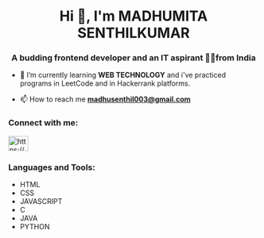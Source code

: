 <h1 align="center">Hi 👋, I'm MADHUMITA SENTHILKUMAR</h1>
<h3 align="center">A budding frontend developer and an IT aspirant 👩‍💻from India</h3>

- 🌱 I’m currently learning **WEB TECHNOLOGY** and i've practiced programs in LeetCode and in Hackerrank platforms.

- 📫 How to reach me **madhusenthil003@gmail.com**

<h3 align="left">Connect with me:</h3>
<p align="left">
<a href="https://linkedin.com/in/https://www.linkedin.com/feed/" target="blank"><img align="center" src="https://raw.githubusercontent.com/rahuldkjain/github-profile-readme-generator/master/src/images/icons/Social/linked-in-alt.svg" alt="https://www.linkedin.com/feed/" height="30" width="40" /></a>
</p>

<h3 align="left">Languages and Tools:</h3>
<ul>
  <li>HTML</li>
  <li>CSS</li>
  <li>JAVASCRIPT</li>  
  <li>C</li>
  <li>JAVA</li>
  <li>PYTHON</li>
  </ul>
